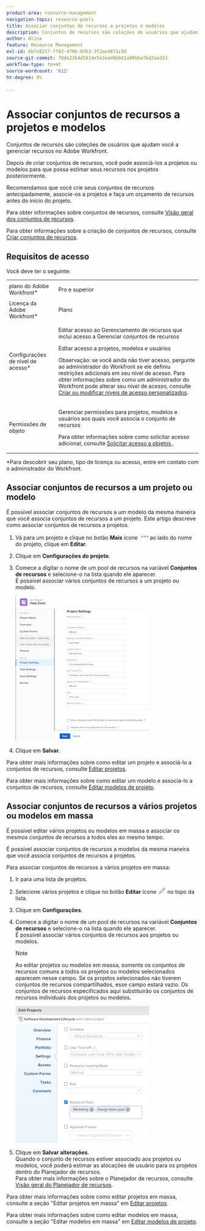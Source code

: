 ```yaml
---
product-area: resource-management
navigation-topic: resource-pools
title: Associar conjuntos de recursos a projetos e modelos
description: Conjuntos de recursos são coleções de usuários que ajudam você a gerenciar recursos no Adobe Workfront.
author: Alina
feature: Resource Management
exl-id: bbfe8257-ff02-4f06-9763-3f2ae4871c9d
source-git-commit: 78de23b4d5814e5e2ead6bb61a80bba7bd2aed33
workflow-type: tm+mt
source-wordcount: '612'
ht-degree: 0%

---
```


# Associar conjuntos de recursos a projetos e modelos


<!-- drafted for bulk editing projects: make this live when we release edit projects in bulk and replace the screen shot below (marked) and make the shot in yellow showing adding resource pools to multiple projects:
<span class="preview">The highlighted information on this page refers to functionality not yet generally available. It is available only in the Preview environment.</span> 

-->

<!--
<div data-mc-conditions="QuicksilverOrClassic.Draft mode">
<p>The sections about how to add resource pools to templates, projects are duplicated from the articles listed in those sections (Editing Projects, Creating a Template, etc).</p>
<p>***I decided to keep these steps here, though, because it's hard to parse through those much lunger articles for just updating this one field.)</p>
</div>
-->

Conjuntos de recursos são coleções de usuários que ajudam você a gerenciar recursos no Adobe Workfront.

Depois de criar conjuntos de recursos, você pode associá-los a projetos ou modelos para que possa estimar seus recursos nos projetos posteriormente.

Recomendamos que você crie seus conjuntos de recursos antecipadamente, associe-os a projetos e faça um orçamento de recursos antes do início do projeto.

Para obter informações sobre conjuntos de recursos, consulte [Visão geral dos conjuntos de recursos](../../../resource-mgmt/resource-planning/resource-pools/work-with-resource-pools.md).

Para obter informações sobre a criação de conjuntos de recursos, consulte [Criar conjuntos de recursos](../../../resource-mgmt/resource-planning/resource-pools/create-resource-pools.md).

## Requisitos de acesso

Você deve ter o seguinte:

<table style="table-layout:auto"> 
 <col> 
 <col> 
 <tbody> 
  <tr> 
   <td role="rowheader">plano do Adobe Workfront*</td> 
   <td> <p>Pro e superior</p> </td> 
  </tr> 
  <tr> 
   <td role="rowheader">Licença da Adobe Workfront*</td> 
   <td> <p>Plano </p> </td> 
  </tr> 
  <tr> 
   <td role="rowheader">Configurações de nível de acesso*</td> 
   <td> <p>Editar acesso ao Gerenciamento de recursos que inclui acesso a Gerenciar conjuntos de recursos</p> <p>Editar acesso a projetos, modelos e usuários</p> <p>Observação: se você ainda não tiver acesso, pergunte ao administrador do Workfront se ele definiu restrições adicionais em seu nível de acesso. Para obter informações sobre como um administrador do Workfront pode alterar seu nível de acesso, consulte <a href="../../../administration-and-setup/add-users/configure-and-grant-access/create-modify-access-levels.md" class="MCXref xref">Criar ou modificar níveis de acesso personalizados</a>.</p> </td> 
  </tr> 
  <tr data-mc-conditions=""> 
   <td role="rowheader">Permissões de objeto</td> 
   <td> <p>Gerenciar permissões para projetos, modelos e usuários aos quais você associa o conjunto de recursos</p> <p>Para obter informações sobre como solicitar acesso adicional, consulte <a href="../../../workfront-basics/grant-and-request-access-to-objects/request-access.md" class="MCXref xref">Solicitar acesso a objetos </a>.</p> </td> 
  </tr> 
 </tbody> 
</table>

&#42;Para descobrir seu plano, tipo de licença ou acesso, entre em contato com o administrador do Workfront.

## Associar conjuntos de recursos a um projeto ou modelo

É possível associar conjuntos de recursos a um modelo da mesma maneira que você associa conjuntos de recursos a um projeto. Este artigo descreve como associar conjuntos de recursos a projetos.

1. Vá para um projeto e clique no botão **Mais** ícone ![](assets/more-icon.png)ao lado do nome do projeto, clique em **Editar**.

1. Clique em **Configurações do projeto**.

1. Comece a digitar o nome de um pool de recursos na variável **Conjuntos de recursos** e selecione-o na lista quando ele aparecer.\
   É possível associar vários conjuntos de recursos a um projeto ou modelo.

   ![](assets/nwe-project-settings-in-edit-project-box-350x380.png)

1. Clique em **Salvar**.

Para obter mais informações sobre como editar um projeto e associá-lo a conjuntos de recursos, consulte [Editar projetos](../../../manage-work/projects/manage-projects/edit-projects.md).

Para obter mais informações sobre como editar um modelo e associá-lo a conjuntos de recursos, consulte [Editar modelos de projeto](../../../manage-work/projects/create-and-manage-templates/edit-templates.md).

## Associar conjuntos de recursos a vários projetos ou modelos em massa

É possível editar vários projetos ou modelos em massa e associar os mesmos conjuntos de recursos a todos eles ao mesmo tempo.

É possível associar conjuntos de recursos a modelos da mesma maneira que você associa conjuntos de recursos a projetos.

Para associar conjuntos de recursos a vários projetos em massa:

1. Ir para uma lista de projetos.
1. Selecione vários projetos e clique no botão **Editar** ícone ![](assets/edit-icon.png) no topo da lista.

1. Clique em **Configurações**.
1. Comece a digitar o nome de um pool de recursos na variável **Conjuntos de recursos** e selecione-o na lista quando ele aparecer.\
   É possível associar vários conjuntos de recursos aos projetos ou modelos.

   >[!NOTE]
   >
   >Ao editar projetos ou modelos em massa, somente os conjuntos de recursos comuns a todos os projetos ou modelos selecionados aparecem nesse campo. Se os projetos selecionados não tiverem conjuntos de recursos compartilhados, esse campo estará vazio. Os conjuntos de recursos especificados aqui substituirão os conjuntos de recursos individuais dos projetos ou modelos.

   <!--drafted note for bulk editing projects - update the screen shot below for Edit Projects with the new UI in bulk and add the preview tags to the picture for Preview-->

   ![add_resource_pools_to_multiple_projects.png](assets/add-resource-pools-to-multiple-projects-350x358.png)

1. Clique em **Salvar alterações**.\
   Quando o conjunto de recursos estiver associado aos projetos ou modelos, você poderá estimar as alocações de usuário para os projetos dentro do Planejador de recursos.\
   Para obter mais informações sobre o Planejador de recursos, consulte [Visão geral do Planejador de recursos](../../../resource-mgmt/resource-planning/get-started-resource-planner.md).

Para obter mais informações sobre como editar projetos em massa, consulte a seção &quot;Editar projetos em massa&quot; em [Editar projetos](../../../manage-work/projects/manage-projects/edit-projects.md).

Para obter mais informações sobre como editar modelos em massa, consulte a seção &quot;Editar modelos em massa&quot; em [Editar modelos de projeto](../../../manage-work/projects/create-and-manage-templates/edit-templates.md).
